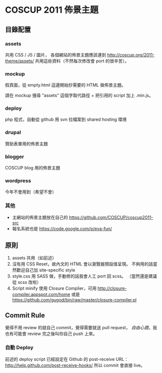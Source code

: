COSCUP 2011 佈景主題
===================

## 目錄配置

### assets

共用 CSS / JS / 圖片，
各個網站的佈景主題應該連到 http://coscup.org/2011-theme/assets/
共用這些資料（不然每次修改會 port 的很辛苦）。

### mockup

假頁面，從 empty.html 這邊開始抄需要的 HTML 做佈景主題。

請在 mockup 搜尋 "assets" 這個字取代路徑 + 把引用的 script 加上 .min.js。

### deploy

php 程式，自動從 github 用 svn 拉檔案到 shared hosting 環境

### drupal

贊助表單用的佈景主題

### blogger

COSCUP blog 用的佈景主題

### wordpress

今年不會用到（希望不會）

### 其他

* 主網站的佈景主題放在自己的 https://github.com/COSCUP/coscup2011-src
* 報名系統也是 https://code.google.com/p/eva-fun/

## 原則

1. assets 共用（如前述）
2. 沒有用 CSS Reset，故內文的 HTML 會以瀏覽器預設值呈現。
不夠用的話當然歡迎自己加 site-specific style
3. style.css 用 SASS 做，手動修的話我會人工 port 回 scss。
（當然還是建議從 scss 改啦）
4. Script minify 使用 Closure Complier，可用 http://closure-compiler.appspot.com/home 
或是 https://github.com/gugod/bin/raw/master/closure-compiler.pl

## Commit Rule

覺得不用 review 的就自己 commit，覺得需要就送 pull request，
*自由心證*。我也有可能會 review 完之後叫你自己 push 上來。

### 自動 Deploy

前述的 deploy script 已經設定在 Github 的 post-receive URL：
http://help.github.com/post-receive-hooks/
所以 commit 會直接 live。